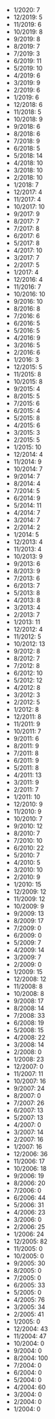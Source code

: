 *  1/2020: 7
*  12/2019: 5
*  11/2019: 6
*  10/2019: 8
*  9/2019: 8
*  8/2019: 7
*  7/2019: 3
*  6/2019: 11
*  5/2019: 10
*  4/2019: 6
*  3/2019: 9
*  2/2019: 6
*  1/2019: 6
*  12/2018: 6
*  11/2018: 5
*  10/2018: 9
*  9/2018: 6
*  8/2018: 6
*  7/2018: 9
*  6/2018: 5
*  5/2018: 14
*  4/2018: 10
*  3/2018: 10
*  2/2018: 10
*  1/2018: 7
*  12/2017: 4
*  11/2017: 4
*  10/2017: 10
*  9/2017: 9
*  8/2017: 7
*  7/2017: 8
*  6/2017: 6
*  5/2017: 8
*  4/2017: 10
*  3/2017: 7
*  2/2017: 5
*  1/2017: 4
*  12/2016: 4
*  11/2016: 7
*  10/2016: 10
*  9/2016: 10
*  8/2016: 8
*  7/2016: 6
*  6/2016: 5
*  5/2016: 5
*  4/2016: 9
*  3/2016: 5
*  2/2016: 6
*  1/2016: 3
*  12/2015: 5
*  11/2015: 8
*  10/2015: 8
*  9/2015: 4
*  8/2015: 5
*  7/2015: 6
*  6/2015: 4
*  5/2015: 8
*  4/2015: 6
*  3/2015: 3
*  2/2015: 5
*  1/2015: 10
*  12/2014: 4
*  11/2014: 9
*  10/2014: 7
*  9/2014: 7
*  8/2014: 4
*  7/2014: 5
*  6/2014: 9
*  5/2014: 11
*  4/2014: 7
*  3/2014: 7
*  2/2014: 2
*  1/2014: 5
*  12/2013: 4
*  11/2013: 4
*  10/2013: 9
*  9/2013: 6
*  8/2013: 9
*  7/2013: 6
*  6/2013: 7
*  5/2013: 8
*  4/2013: 8
*  3/2013: 4
*  2/2013: 7
*  1/2013: 11
*  12/2012: 4
*  11/2012: 5
*  10/2012: 13
*  9/2012: 8
*  8/2012: 7
*  7/2012: 8
*  6/2012: 10
*  5/2012: 12
*  4/2012: 8
*  3/2012: 3
*  2/2012: 5
*  1/2012: 8
*  12/2011: 8
*  11/2011: 9
*  10/2011: 7
*  9/2011: 6
*  8/2011: 9
*  7/2011: 8
*  6/2011: 9
*  5/2011: 8
*  4/2011: 13
*  3/2011: 9
*  2/2011: 7
*  1/2011: 10
*  12/2010: 9
*  11/2010: 9
*  10/2010: 7
*  9/2010: 12
*  8/2010: 7
*  7/2010: 10
*  6/2010: 22
*  5/2010: 7
*  4/2010: 5
*  3/2010: 10
*  2/2010: 9
*  1/2010: 15
*  12/2009: 12
*  11/2009: 12
*  10/2009: 9
*  9/2009: 13
*  8/2009: 17
*  7/2009: 0
*  6/2009: 0
*  5/2009: 7
*  4/2009: 14
*  3/2009: 7
*  2/2009: 0
*  1/2009: 15
*  12/2008: 12
*  11/2008: 8
*  10/2008: 8
*  9/2008: 17
*  8/2008: 14
*  7/2008: 33
*  6/2008: 19
*  5/2008: 15
*  4/2008: 22
*  3/2008: 14
*  2/2008: 0
*  1/2008: 23
*  12/2007: 0
*  11/2007: 11
*  10/2007: 16
*  9/2007: 24
*  8/2007: 0
*  7/2007: 26
*  6/2007: 13
*  5/2007: 13
*  4/2007: 0
*  3/2007: 14
*  2/2007: 16
*  1/2007: 16
*  12/2006: 36
*  11/2006: 17
*  10/2006: 18
*  9/2006: 19
*  8/2006: 20
*  7/2006: 0
*  6/2006: 44
*  5/2006: 31
*  4/2006: 23
*  3/2006: 0
*  2/2006: 25
*  1/2006: 24
*  12/2005: 82
*  11/2005: 0
*  10/2005: 0
*  9/2005: 30
*  8/2005: 0
*  7/2005: 0
*  6/2005: 33
*  5/2005: 0
*  4/2005: 76
*  3/2005: 34
*  2/2005: 41
*  1/2005: 0
*  12/2004: 43
*  11/2004: 47
*  10/2004: 0
*  9/2004: 0
*  8/2004: 100
*  7/2004: 0
*  6/2004: 0
*  5/2004: 0
*  4/2004: 60
*  3/2004: 0
*  2/2004: 0
*  1/2004: 0